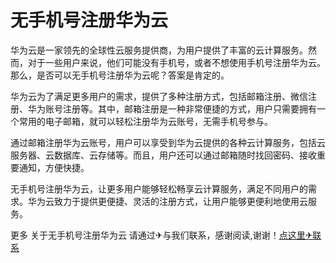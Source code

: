 # 无手机号注册华为云

华为云是一家领先的全球性云服务提供商，为用户提供了丰富的云计算服务。然而，对于一些用户来说，他们可能没有手机号，或者不想使用手机号注册华为云。那么，是否可以无手机号注册华为云呢？答案是肯定的。

华为云为了满足更多用户的需求，提供了多种注册方式，包括邮箱注册、微信注册、华为账号注册等。其中，邮箱注册是一种非常便捷的方式，用户只需要拥有一个常用的电子邮箱，就可以轻松注册华为云账号，无需手机号参与。

通过邮箱注册华为云账号，用户可以享受到华为云提供的各种云计算服务，包括云服务器、云数据库、云存储等。而且，用户还可以通过邮箱随时找回密码、接收重要通知，方便快捷。

无手机号注册华为云，让更多用户能够轻松畅享云计算服务，满足不同用户的需求。华为云致力于提供更便捷、灵活的注册方式，让用户能够更便利地使用云服务。

更多 关于无手机号注册华为云 请通过✈与我们联系，感谢阅读,谢谢！[点这里✈联系](https://lm.k02.cc)